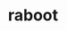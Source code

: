 ---
id: 814
title: raboot
types: [fire]
image: https://raw.githubusercontent.com/PokeAPI/sprites/master/sprites/pokemon/814.png
---
